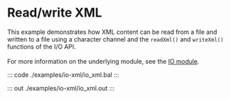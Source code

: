 # Read/write XML

This example demonstrates how XML content can be read from a file and written
to a file using a character channel and the `readXml()` and `writeXml()` functions of the I/O API.<br/><br/>
For more information on the underlying module, 
see the [IO module](https://docs.central.ballerina.io/ballerina/io/latest/).


::: code ./examples/io-xml/io_xml.bal :::

::: out ./examples/io-xml/io_xml.out :::